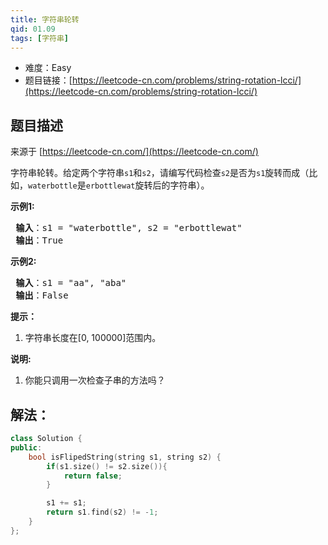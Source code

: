```yaml
---
title: 字符串轮转
qid: 01.09
tags: [字符串]
---
```



- 难度：Easy
- 题目链接：[https://leetcode-cn.com/problems/string-rotation-lcci/](https://leetcode-cn.com/problems/string-rotation-lcci/)


## 题目描述

来源于 [https://leetcode-cn.com/](https://leetcode-cn.com/)

<p>字符串轮转。给定两个字符串<code>s1</code>和<code>s2</code>，请编写代码检查<code>s2</code>是否为<code>s1</code>旋转而成（比如，<code>waterbottle</code>是<code>erbottlewat</code>旋转后的字符串）。</p>

<p><strong>示例1:</strong></p>

<pre><strong> 输入</strong>：s1 = &quot;waterbottle&quot;, s2 = &quot;erbottlewat&quot;
<strong> 输出</strong>：True
</pre>

<p><strong>示例2:</strong></p>

<pre><strong> 输入</strong>：s1 = &quot;aa&quot;, &quot;aba&quot;
<strong> 输出</strong>：False
</pre>

<ol>
</ol>

<p><strong>提示：</strong></p>

<ol>
	<li>字符串长度在[0, 100000]范围内。</li>
</ol>

<p><strong>说明:</strong></p>

<ol>
	<li>你能只调用一次检查子串的方法吗？</li>
</ol>


## 解法：

```c++
class Solution {
public:
    bool isFlipedString(string s1, string s2) {
        if(s1.size() != s2.size()){
            return false;
        }

        s1 += s1;
        return s1.find(s2) != -1;
    }
};
```